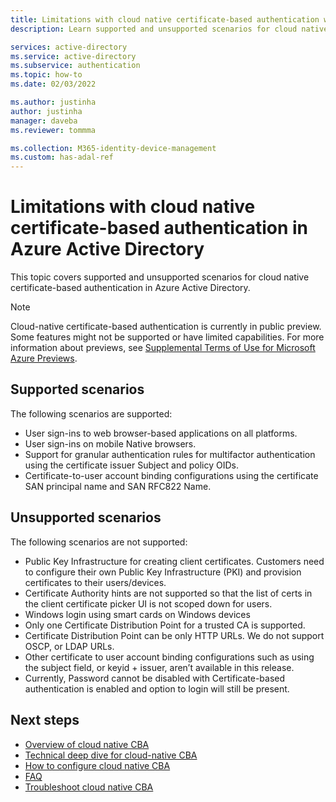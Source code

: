 ```yaml
---
title: Limitations with cloud native certificate-based authentication without federation - Azure Active Directory
description: Learn supported and unsupported scenarios for cloud native certificate-based authentication in Azure Active Directory

services: active-directory
ms.service: active-directory
ms.subservice: authentication
ms.topic: how-to
ms.date: 02/03/2022

ms.author: justinha
author: justinha
manager: daveba
ms.reviewer: tommma

ms.collection: M365-identity-device-management
ms.custom: has-adal-ref
---
```

# Limitations with cloud native certificate-based authentication in Azure Active Directory

This topic covers supported and unsupported scenarios for cloud native certificate-based authentication in Azure Active Directory.

>[!NOTE]
>Cloud-native certificate-based authentication is currently in public preview. Some features might not be supported or have limited capabilities. For more information about previews, see [Supplemental Terms of Use for Microsoft Azure Previews](https://azure.microsoft.com/support/legal/preview-supplemental-terms/). 

## Supported scenarios

The following scenarios are supported:

- User sign-ins to web browser-based applications on all platforms.
- User sign-ins on mobile Native browsers.
- Support for granular authentication rules for multifactor authentication using the certificate issuer Subject and policy OIDs.
- Certificate-to-user account binding configurations using the certificate SAN principal name and SAN RFC822 Name.

## Unsupported scenarios

The following scenarios are not supported:

- Public Key Infrastructure for creating client certificates. Customers need to configure their own Public Key Infrastructure (PKI) and provision certificates to their users/devices. 
- Certificate Authority hints are not supported so that the list of certs in the client certificate picker UI is not scoped down for users.
- Windows login using smart cards on Windows devices
- Only one Certificate Distribution Point for a trusted CA is supported.
- Certificate Distribution Point can be only HTTP URLs. We do not support OSCP, or LDAP URLs.
- Other certificate to user account binding configurations such as using the subject field, or keyid + issuer, aren’t available in this release.
- Currently, Password cannot be disabled with Certificate-based authentication is enabled and option to login will still be present.

## Next steps

- [Overview of cloud native CBA](concept-cloud-native-certificate-based-authentication.md)
- [Technical deep dive for cloud-native CBA](concept-cloud-native-certificate-based-authentication-technical-deep-dive.md)   
- [How to configure cloud native CBA](how-to-certificate-based-authentication.md)
- [FAQ](cloud-native-certificate-based-authentication-faq.yml)
- [Troubleshoot cloud native CBA](troubleshoot-cloud-native-certificate-based-authentication.md)

